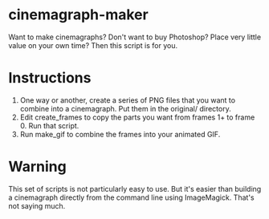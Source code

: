 cinemagraph-maker
=================

Want to make cinemagraphs? Don't want to buy Photoshop? Place very little value on your own time? Then this script is for you.

Instructions
============

1. One way or another, create a series of PNG files that you want to combine into a cinemagraph. Put them in the original/ directory.
2. Edit create_frames to copy the parts you want from frames 1+ to frame 0. Run that script.
3. Run make_gif to combine the frames into your animated GIF.

Warning
=======
This set of scripts is not particularly easy to use. But it's easier than building a cinemagraph directly from the command line using ImageMagick. That's not saying much.
